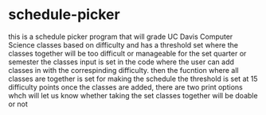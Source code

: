 # schedule-picker
this is a schedule picker program that will grade UC Davis Computer Science classes based on difficulty and has a threshold set where the classes together will be too difficult or manageable for the set quarter or semester
the classes input is set in the code where the user can add classes in with the correspinding difficulty.
then the fucntion where all classes are together is set for making the schedule
the threshold is set at 15 difficulty points
once the classes are added, there are two print options whch will let us know whether taking the set classes together will be doable or not
